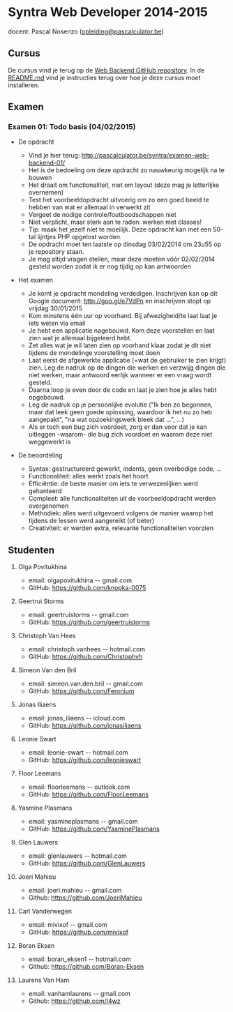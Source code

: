 Syntra Web Developer 2014-2015
==============================

docent: Pascal Nosenzo (opleiding@pascalculator.be)


## Cursus

De cursus vind je terug op de [Web Backend GitHub repository](https://github.com/pascalculator/web-backend). In de [README.md](https://github.com/pascalculator/web-backend/blob/master/README.md) vind je instructies terug over hoe je deze cursus moet installeren.

## Examen

### Examen 01: Todo basis (04/02/2015)

- De opdracht 
	- Vind je hier terug: http://pascalculator.be/syntra/examen-web-backend-01/
	- Het is de bedoeling om deze opdracht zo nauwkeurig mogelijk na te bouwen
	- Het draait om functionaliteit, niet om layout (deze mag je letterlijke overnemen)
	- Test het voorbeeldopdracht uitvoerig om zo een goed beeld te hebben van wat er allemaal in verwerkt zit
	- Vergeet de nodige controle/foutboodschappen niet
	- Niet verplicht, maar sterk aan te raden: werken met classes!
	- Tip: maak het jezelf niet te moeilijk. Deze opdracht kan met een 50-tal lijntjes PHP opgelost worden.
	- De opdracht moet ten laatste op dinsdag 03/02/2014 om 23u55 op je repository staan. 			
	- Je mag altijd vragen stellen, maar deze moeten vóór 02/02/2014 gesteld worden zodat ik er nog tijdig op kan antwoorden

- Het examen
	- Je komt je opdracht mondeling verdedigen. Inschrijven kan op dit Google document: http://goo.gl/e7VdPn en inschrijven stopt op vrijdag 30/01/2015
	- Kom minstens één uur op voorhand. Bij afwezigheid/te laat laat je iets weten via email
	- Je hebt een applicatie nagebouwd. Kom deze voorstellen en laat zien wat je allemaal bijgeleerd hebt.
	- Zet alles wat je wil laten zien op voorhand klaar zodat je dit niet tijdens de mondelinge voorstelling moet doen 
	- Laat eerst de afgewerkte applicatie (=wat de gebruiker te zien krijgt) zien. Leg de nadruk op de dingen die werken en verzwijg dingen die niet werken, maar antwoord eerlijk wanneer er een vraag wordt gesteld.
	- Daarna loop je even door de code en laat je zien hoe je alles hebt opgebouwd.
	- Leg de nadruk op je persoonlijke evolutie ("Ik ben zo begonnen, maar dat leek geen goede oplossing, waardoor ik het nu zo heb aangepakt", "na wat opzoekingswerk bleek dat ...", ...)
	- Als er toch een bug zich voordoet, zorg er dan voor dat je kan uitleggen -waarom- die bug zich voordoet en waarom deze niet weggewerkt is		

- De beoordeling
	- Syntax: gestructureerd gewerkt, indents, geen overbodige code, ...
	- Functionaliteit: alles werkt zoals het hoort
	- Efficiëntie: de beste manier om iets te verwezenlijken werd gehanteerd
	- Compleet: alle functionaliteiten uit de voorbeeldopdracht werden overgenomen	
	- Methodiek: alles werd uitgevoerd volgens de manier waarop het tijdens de lessen werd aangereikt (of beter)
	- Creativiteit: er werden extra, relevante functionaliteiten voorzien


## Studenten

1. Olga Povitukhina
	- email: olgapovitukhina -- gmail.com
	- GitHub: https://github.com/knopka-0075

2. Geertrui Storms 
	- email: geertruistorms -- gmail.com
	- GitHub: https://github.com/geertruistorms

3. Christoph Van Hees 
	- email: christoph.vanhees -- hotmail.com
	- GitHub: https://github.com/Christophvh

4. Simeon Van den Bril
	- email:  simeon.van.den.bril -- gmail.com
	- GitHub: https://github.com/Feronium

5. Jonas Iliaens
	- email: jonas_iliaens -- icloud.com
	- GitHub: https://github.com/jonasiliaens

6. Leonie Swart
	- email: leonie-swart -- hotmail.com
	- GitHub: https://github.com/leonieswart

7. Floor Leemans 
	- email: floorleemans -- outlook.com
	- GitHub: https://github.com/FloorLeemans

8. Yasmine Plasmans 
	- email: yasmineplasmans -- gmail.com
	- GitHub: https://github.com/YasminePlasmans

9. Glen Lauwers 
	- email: glenlauwers -- hotmail.com
	- GitHub: https://github.com/GlenLauwers

10. Joeri Mahieu
	- email: joeri.mahieu -- gmail.com
	- Github: https://github.com/JoeriMahieu


10. Carl Vanderwegen
	- email: mivixof -- gmail.com
	- GitHub: https://github.com/mivixof

11. Boran Eksen
	- email: boran_eksen1 -- hotmail.com
	- Github: https://github.com/Boran-Eksen

12. Laurens Van Ham
	- email: vanhamlaurens -- gmail.com
	- Github: https://github.com/l4wz
